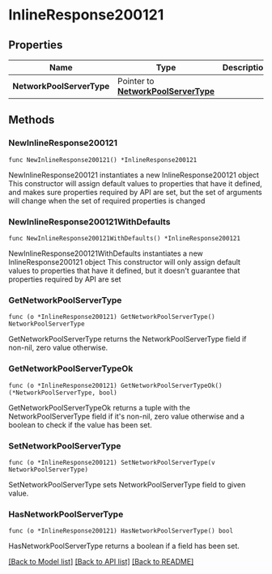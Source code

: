 # InlineResponse200121

## Properties

Name | Type | Description | Notes
------------ | ------------- | ------------- | -------------
**NetworkPoolServerType** | Pointer to [**NetworkPoolServerType**](networkPoolServerType.md) |  | [optional] 

## Methods

### NewInlineResponse200121

`func NewInlineResponse200121() *InlineResponse200121`

NewInlineResponse200121 instantiates a new InlineResponse200121 object
This constructor will assign default values to properties that have it defined,
and makes sure properties required by API are set, but the set of arguments
will change when the set of required properties is changed

### NewInlineResponse200121WithDefaults

`func NewInlineResponse200121WithDefaults() *InlineResponse200121`

NewInlineResponse200121WithDefaults instantiates a new InlineResponse200121 object
This constructor will only assign default values to properties that have it defined,
but it doesn't guarantee that properties required by API are set

### GetNetworkPoolServerType

`func (o *InlineResponse200121) GetNetworkPoolServerType() NetworkPoolServerType`

GetNetworkPoolServerType returns the NetworkPoolServerType field if non-nil, zero value otherwise.

### GetNetworkPoolServerTypeOk

`func (o *InlineResponse200121) GetNetworkPoolServerTypeOk() (*NetworkPoolServerType, bool)`

GetNetworkPoolServerTypeOk returns a tuple with the NetworkPoolServerType field if it's non-nil, zero value otherwise
and a boolean to check if the value has been set.

### SetNetworkPoolServerType

`func (o *InlineResponse200121) SetNetworkPoolServerType(v NetworkPoolServerType)`

SetNetworkPoolServerType sets NetworkPoolServerType field to given value.

### HasNetworkPoolServerType

`func (o *InlineResponse200121) HasNetworkPoolServerType() bool`

HasNetworkPoolServerType returns a boolean if a field has been set.


[[Back to Model list]](../README.md#documentation-for-models) [[Back to API list]](../README.md#documentation-for-api-endpoints) [[Back to README]](../README.md)


